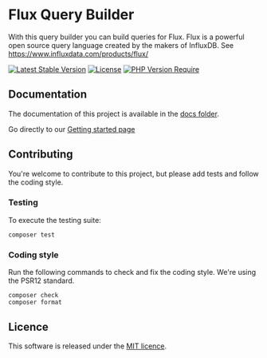 # Flux Query Builder

With this query builder you can build queries for Flux. Flux is a powerful open source query language created by the makers of InfluxDB. See https://www.influxdata.com/products/flux/

[![Latest Stable Version](http://poser.pugx.org/arendsen/fluxquerybuilder/v)](https://packagist.org/packages/arendsen/fluxquerybuilder)
[![License](http://poser.pugx.org/arendsen/fluxquerybuilder/license)](https://packagist.org/packages/arendsen/fluxquerybuilder) 
[![PHP Version Require](http://poser.pugx.org/arendsen/fluxquerybuilder/require/php)](https://packagist.org/packages/arendsen/fluxquerybuilder)

## Documentation 
The documentation of this project is available in the [docs folder](docs/00-index.md).

Go directly to our [Getting started page](docs/01-getting-started.md)

## Contributing
You're welcome to contribute to this project, but please add tests and follow the coding style.

### Testing
To execute the testing suite:

```
composer test
```

### Coding style

Run the following commands to check and fix the coding style. We're using the PSR12 standard.

```
composer check
composer format
```

## Licence

This software is released under the [MIT licence](LICENSE).